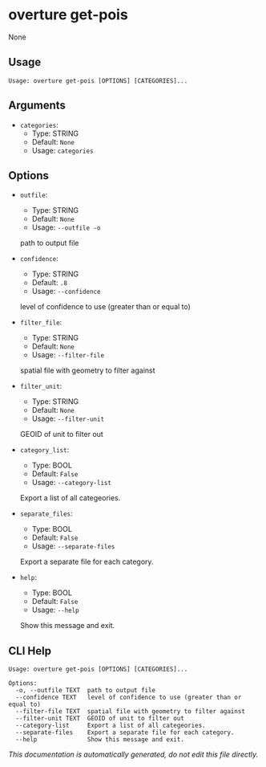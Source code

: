
# overture get-pois

None

## Usage

```
Usage: overture get-pois [OPTIONS] [CATEGORIES]...
```

## Arguments

* `categories`:
    * Type: STRING
    * Default: `None`
    * Usage: `categories`


## Options

* `outfile`:
    * Type: STRING
    * Default: `None`
    * Usage: `--outfile
-o`

    path to output file



* `confidence`:
    * Type: STRING
    * Default: `.8`
    * Usage: `--confidence`

    level of confidence to use (greater than or equal to)



* `filter_file`:
    * Type: STRING
    * Default: `None`
    * Usage: `--filter-file`

    spatial file with geometry to filter against



* `filter_unit`:
    * Type: STRING
    * Default: `None`
    * Usage: `--filter-unit`

    GEOID of unit to filter out



* `category_list`:
    * Type: BOOL
    * Default: `False`
    * Usage: `--category-list`

    Export a list of all categeories.



* `separate_files`:
    * Type: BOOL
    * Default: `False`
    * Usage: `--separate-files`

    Export a separate file for each category.



* `help`:
    * Type: BOOL
    * Default: `False`
    * Usage: `--help`

    Show this message and exit.



## CLI Help

```
Usage: overture get-pois [OPTIONS] [CATEGORIES]...

Options:
  -o, --outfile TEXT  path to output file
  --confidence TEXT   level of confidence to use (greater than or equal to)
  --filter-file TEXT  spatial file with geometry to filter against
  --filter-unit TEXT  GEOID of unit to filter out
  --category-list     Export a list of all categeories.
  --separate-files    Export a separate file for each category.
  --help              Show this message and exit.
```

_This documentation is automatically generated, do not edit this file directly._
